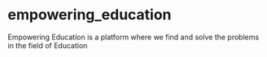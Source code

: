 # empowering_education
Empowering Education is a platform where we find and solve the problems in the field of Education
